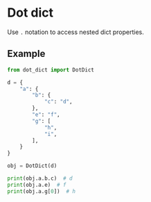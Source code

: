 # Dot dict

Use `.` notation to access nested dict properties.

## Example

```python
from dot_dict import DotDict

d = {
    "a": {
        "b": {
            "c": "d",
        },
        "e": "f",
        "g": [
            "h",
            "i",
        ],
    }
}

obj = DotDict(d)

print(obj.a.b.c)  # d
print(obj.a.e)  # f
print(obj.a.g[0])  # h
```
